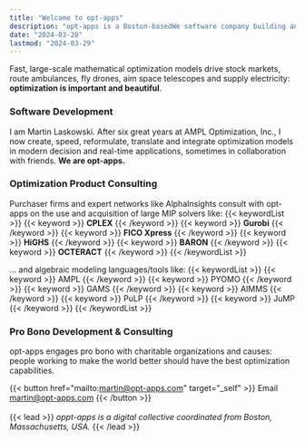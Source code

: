 ```yaml
---
title: "Welcome to opt-apps"
description: "opt-apps is a Boston-basedWe software company building and integrating large-scale mathematical optimization applications for high-performance use cases."
date: "2024-03-28"
lastmod: "2024-03-29"
---
```

Fast, large-scale mathematical optimization models drive stock markets, route ambulances, fly drones, aim space telescopes and supply electricity: **optimization is important and beautiful**. 

### Software Development 

I am Martin Laskowski. After six great years at AMPL Optimization, Inc., I now create, speed, reformulate, translate and integrate optimization models in modern decision and real-time applications, sometimes in collaboration with friends. **We are opt-apps.**

### Optimization Product Consulting

Purchaser firms and expert networks like AlphaInsights consult with opt-apps on the use and acquisition of large MIP solvers like:
{{< keywordList >}}
{{< keyword >}} **CPLEX** {{< /keyword >}}
{{< keyword >}} **Gurobi** {{< /keyword >}}
{{< keyword >}} **FICO Xpress** {{< /keyword >}}
{{< keyword >}} **HiGHS** {{< /keyword >}}
{{< keyword >}} **BARON** {{< /keyword >}}
{{< keyword >}} **OCTERACT** {{< /keyword >}}
{{< /keywordList >}}

... and algebraic modeling languages/tools like:
{{< keywordList >}}
{{< keyword >}} AMPL {{< /keyword >}}
{{< keyword >}} PYOMO {{< /keyword >}}
{{< keyword >}} GAMS {{< /keyword >}}
{{< keyword >}} AIMMS {{< /keyword >}}
{{< keyword >}} PuLP {{< /keyword >}}
{{< keyword >}} JuMP {{< /keyword >}}
{{< /keywordList >}}

### Pro Bono Development & Consulting

opt-apps engages pro bono with charitable organizations and causes: people working to make the world better should have the best optimization capabilities.

{{< button href="mailto:martin@opt-apps.com" target="_self" >}}
Email martin@opt-apps.com
{{< /button >}}
<br></br>
{{< lead >}} *oppt-apps is a digital collective coordinated from Boston, Massachusetts, USA.* {{< /lead >}}
